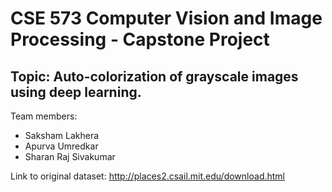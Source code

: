 # CSE 573 Computer Vision and Image Processing - Capstone Project
Topic: Auto-colorization of grayscale images using deep learning.
---
Team members:
- Saksham Lakhera
- Apurva Umredkar
- Sharan Raj Sivakumar

Link to original dataset: http://places2.csail.mit.edu/download.html
